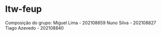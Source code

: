 # ltw-feup

Composição do grupo:
Miguel Lima - 202108659
Nuno Silva - 202108827 
Tiago Azevedo - 202108840
